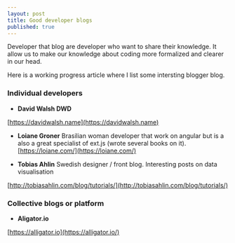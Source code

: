 ```yaml
---
layout: post
title: Good developer blogs
published: true
---
```

Developer that blog are developer who want to share their knowledge. It allow us to make our knowledge about coding more formalized and clearer in our head. 

Here is a working progress article where I list some intersting blogger blog.

### Individual developers

* **David Walsh DWD**

[https://davidwalsh.name](https://davidwalsh.name)

* **Loiane Groner** Brasilian woman developer that work on angular but is a also a great specialist of ext.js (wrote several books on it).
[https://loiane.com/](https://loiane.com/)

* **Tobias Ahlin** Swedish designer / front blog. Interesting posts on data visualisation

[http://tobiasahlin.com/blog/tutorials/](http://tobiasahlin.com/blog/tutorials/)

### Collective blogs or platform

* **Aligator.io** 

[https://alligator.io](https://alligator.io/)


